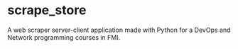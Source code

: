 # scrape_store
A web scraper server-client application made with Python for a DevOps and Network programming courses in FMI.
